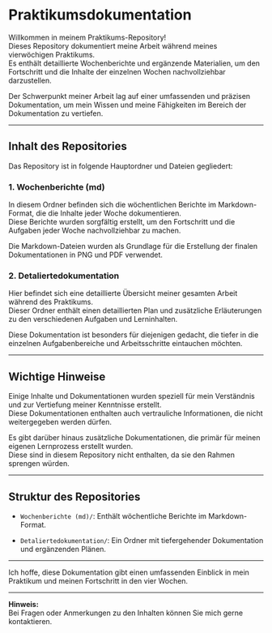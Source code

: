 # Praktikumsdokumentation

Willkommen in meinem Praktikums-Repository!  
Dieses Repository dokumentiert meine Arbeit während meines vierwöchigen Praktikums.  
Es enthält detaillierte Wochenberichte und ergänzende Materialien, um den Fortschritt und die Inhalte der einzelnen Wochen nachvollziehbar darzustellen.

Der Schwerpunkt meiner Arbeit lag auf einer umfassenden und präzisen Dokumentation, um mein Wissen und meine Fähigkeiten im Bereich der Dokumentation zu vertiefen.

---

## Inhalt des Repositories

Das Repository ist in folgende Hauptordner und Dateien gegliedert:

### 1. **Wochenberichte (md)**

In diesem Ordner befinden sich die wöchentlichen Berichte im Markdown-Format, die die Inhalte jeder Woche dokumentieren.  
Diese Berichte wurden sorgfältig erstellt, um den Fortschritt und die Aufgaben jeder Woche nachvollziehbar zu machen.  

Die Markdown-Dateien wurden als Grundlage für die Erstellung der finalen Dokumentationen in PNG und PDF verwendet.

### 2. **Detaliertedokumentation**

Hier befindet sich eine detaillierte Übersicht meiner gesamten Arbeit während des Praktikums.  
Dieser Ordner enthält einen detaillierten Plan und zusätzliche Erläuterungen zu den verschiedenen Aufgaben und Lerninhalten.

Diese Dokumentation ist besonders für diejenigen gedacht, die tiefer in die einzelnen Aufgabenbereiche und Arbeitsschritte eintauchen möchten.

---

## Wichtige Hinweise

Einige Inhalte und Dokumentationen wurden speziell für mein Verständnis und zur Vertiefung meiner Kenntnisse erstellt.  
Diese Dokumentationen enthalten auch vertrauliche Informationen, die nicht weitergegeben werden dürfen.

Es gibt darüber hinaus zusätzliche Dokumentationen, die primär für meinen eigenen Lernprozess erstellt wurden.  
Diese sind in diesem Repository nicht enthalten, da sie den Rahmen sprengen würden.

---

## Struktur des Repositories

- `Wochenberichte (md)/`: Enthält wöchentliche Berichte im Markdown-Format.
  
- `Detaliertedokumentation/`: Ein Ordner mit tiefergehender Dokumentation und ergänzenden Plänen.

---

Ich hoffe, diese Dokumentation gibt einen umfassenden Einblick in mein Praktikum und meinen Fortschritt in den vier Wochen.  

---

**Hinweis:**  
Bei Fragen oder Anmerkungen zu den Inhalten können Sie mich gerne kontaktieren.
